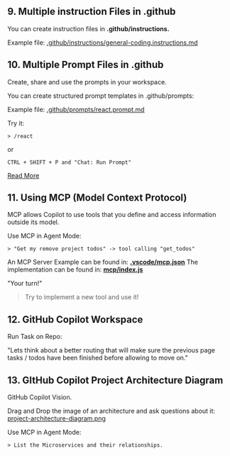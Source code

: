 ## 9. Multiple instruction Files in .github
You can create instruction files in **.github/instructions.**

Example file: [.github/instructions/general-coding.instructions.md](./.github/instructions/general-coding.instructions.md)

## 10. Multiple Prompt Files in .github
Create, share and use the prompts in your workspace.

You can create structured prompt templates in .github/prompts:

Example file: [.github/prompts/react.prompt.md](./.github/prompts/react.prompt.md)

Try it:
```
> /react
```
or 
```
CTRL + SHIFT + P and "Chat: Run Prompt"
```

[Read More](https://code.visualstudio.com/docs/copilot/copilot-customization)

## 11. Using MCP (Model Context Protocol)
MCP allows Copilot to use tools that you define and access information outside its model.

Use MCP in Agent Mode:
```
> "Get my remove project todos" -> tool calling "get_todos"
```


An MCP Server Example can be found in: [**.vscode/mcp.json**](./.vscode/mcp.json)
The implementation can be found in: [**mcp/index.js**](./mcp//index.js)

"Your turn!"

> Try to implement a new tool and use it!


## 12. GitHub Copilot Workspace
Run Task on Repo:

"Lets think about a better routing that will make sure the previous page tasks / todos have been finished before allowing to move on."

## 13. GItHub Copilot Project Architecture Diagram
GitHub Copilot Vision.

Drag and Drop the image of an architecture and ask questions about it:
[project-architecture-diagram.png](./public/project-architecture-diagram.png)


Use MCP in Agent Mode:
```
> List the Microservices and their relationships.
```

